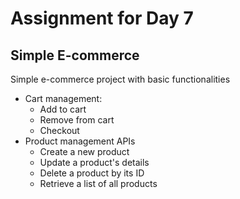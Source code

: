 # Assignment for Day 7

## Simple E-commerce
Simple e-commerce project with basic functionalities 
- Cart management: 
  - Add to cart
  - Remove from cart
  - Checkout
- Product management APIs
  - Create a new product
  - Update a product's details
  - Delete a product by its ID
  - Retrieve a list of all products
